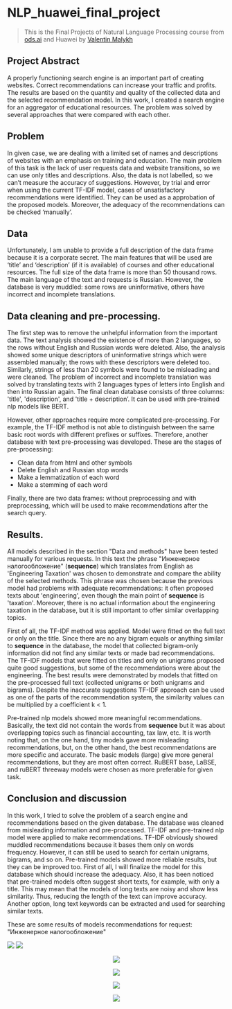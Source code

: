 # NLP_huawei_final_project
> This is the Final Projects of Natural Language Processing course from [ods.ai](https://ods.ai/tracks/nlp-course) and Huawei by [Valentin Malykh](http://val.maly.hk/)

## Project Abstract
A properly functioning search engine is an important part of creating websites. Correct recommendations can increase your traffic and profits. The results are based on the quantity and quality of the collected data and the selected recommendation model. In this work, I created a search engine for an aggregator of educational resources. The problem was solved by several approaches that were compared with each other.

## Problem
In given case, we are dealing with a limited set of names and descriptions of websites with an emphasis on training and education. The main problem of this task is the lack of user requests data and website transitions, so we can use only titles and descriptions. Also, the data is not labelled, so we can’t measure the accuracy of suggestions. However, by trial and error when using the current TF-IDF model, cases of unsatisfactory recommendations were identified. They can be used as a approbation of the proposed models. Moreover, the adequacy of the recommendations can be checked ‘manually’.

## Data

Unfortunately, I am unable to provide a full description of the data frame because it is a corporate secret. The main features that will be used are ‘title’ and ‘description’ (if it is available) of courses and other educational resources. The full size of the data frame is more than 50 thousand rows. The main language of the text and requests is Russian. However, the database is very muddled: some rows are uninformative, others have incorrect and incomplete translations.

## Data cleaning and pre-processing.

The first step was to remove the unhelpful information from the important data. The text analysis showed the existence of more than 2 languages, so the rows without English and Russian words were deleted. Also, the analysis showed some unique descriptors of uninformative strings which were assembled manually; the rows with these descriptors were deleted too. Similarly, strings of less than 20 symbols were found to be misleading and were cleaned. The problem of incorrect and incomplete translation was solved by translating texts with 2 languages types of letters into English and then into Russian again. The final clean database consists of three columns: 'title', 'description', and 'title + description’. It can be used with pre-trained nlp models like BERT.

However, other approaches require more complicated pre-processing. For example, the TF-IDF method is not able to distinguish between the same basic root words with different prefixes or suffixes. Therefore, another database with text pre-processing was developed. These are the stages of pre-processing:

- Clean data from html and other symbols
- Delete English and Russian stop words
- Make a lemmatization of each word
- Make a stemming of each word

Finally, there are two data frames: without preprocessing and with preprocessing, which will be used to make recommendations after the search query.


## Results.

All models described in the section "Data and methods" have been tested manually for various requests. In this text the phrase "Инженерное налогообложение" (**sequence**) which translates from English as 'Engineering Taxation' was chosen to demonstrate and compare the ability of the selected methods. This phrase was chosen because the previous model had problems with adequate recommendations: it often proposed texts about 'engineering', even though the main point of **sequence** is 'taxation'. Moreover, there is no actual information about the engineering taxation in the database, but it is still important to offer similar overlapping topics.

First of all, the TF-IDF method was applied. Model were fitted on the full text or only on the title. Since there are no any bigram equals or anything similar to **sequence** in the database, the model that collected bigram-only information did not find any similar texts or made bad recommendations. The TF-IDF models that were fitted on titles and only on unigrams proposed quite good suggestions, but some of the recommendations were about the engineering. The best results were demonstrated by models that fitted on the pre-processed full text (collected unigrams or both unigrams and bigrams). Despite the inaccurate suggestions TF-IDF approach can be used as one of the parts of the recommendation system, the similarity values can be multiplied by a coefficient k < 1.

Pre-trained nlp models showed more meaningful recommendations. Basically, the text did not contain the words from **sequence** but it was about overlapping topics such as financial accounting, tax law, etc. It is worth noting that, on the one hand, tiny models gave more misleading recommendations, but, on the other hand, the best recommendations are more specific and accurate. The basic models (large) give more general recommendations, but they are most often correct. RuBERT base, LaBSE, and ruBERT threeway models were chosen as more preferable for given task.

## Conclusion and discussion

In this work, I tried to solve the problem of a search engine and recommendations based on the given database. The database was cleaned from misleading information and pre-processed. TF-IDF and pre-trained nlp model were applied to make recommendations. TF-IDF obviously showed muddled recommendations because it bases them only on words frequency. However, it can still be used to search for certain unigrams, bigrams, and so on. Pre-trained models showed more reliable results, but they can be improved too. First of all, I will finalize the model for this database which should increase the adequacy. Also, it has been noticed that pre-trained models often suggest short texts, for example, with only a title. This may mean that the models of long texts are noisy and show less similarity. Thus, reducing the length of the text can improve accuracy. Another option, long text keywords can be extracted and used for searching similar texts.


These are some results of models recommendations for request: "Инженерное налогообложение"

<p float="left">
  <img src="https://user-images.githubusercontent.com/8645410/146072063-f2863bb6-a030-40ab-9af7-152f97cfb0d3.png"  />
  <img src="https://user-images.githubusercontent.com/8645410/146072160-e87b87c5-b95c-4591-84be-6590c0580e60.png"  /> 
</p>

<p align="center">
  <img src="https://user-images.githubusercontent.com/8645410/146072063-f2863bb6-a030-40ab-9af7-152f97cfb0d3.png">
</p>

<p align="center">
  <img src="https://user-images.githubusercontent.com/8645410/146072160-e87b87c5-b95c-4591-84be-6590c0580e60.png">
</p>

<p align="center">
  <img src="https://user-images.githubusercontent.com/8645410/146073860-ce9b529e-326f-450a-8d6c-7b74221f4b6a.png">
</p>

<p align="center">
  <img src="https://user-images.githubusercontent.com/8645410/146073250-bc0ef377-b0b3-4ffc-af1e-97a4980ee61e.png">
</p>





